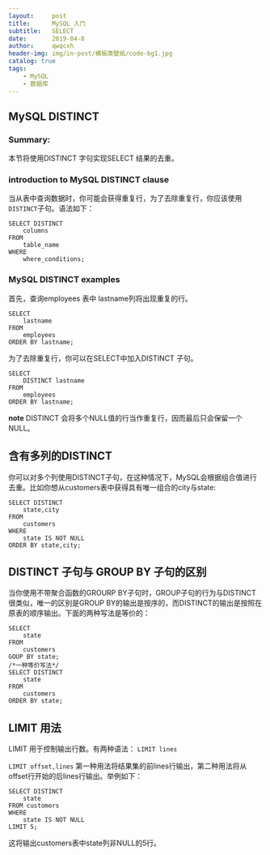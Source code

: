 ```yaml
---
layout:     post
title:      MySQL 入门
subtitle:   SELECT
date:       2019-04-8
author:     qwqcxh
header-img: img/in-post/模板类壁纸/code-bg1.jpg
catalog: true
tags:
    - MySQL
    - 数据库
---
```


## MySQL DISTINCT
### Summary:
本节将使用DISTINCT 字句实现SELECT 结果的去重。

### introduction to MySQL DISTINCT clause
当从表中查询数据时，你可能会获得重复行，为了去除重复行，你应该使用`DISTINCT`子句。语法如下：
```
SELECT DISTINCT
    columns
FROM 
    table_name
WHERE 
    where_conditions;
```

### MySQL DISTINCT examples
首先，查询employees 表中 lastname列将出现重复的行。
```
SELECT 
    lastname
FROM 
    employees
ORDER BY lastname;
```
为了去除重复行，你可以在SELECT中加入DISTINCT 子句。
```
SELECT 
    DISTINCT lastname
FROM 
    employees
ORDER BY lastname;
```
**note** DISTINCT 会将多个NULL值的行当作重复行，因而最后只会保留一个NULL。

## 含有多列的DISTINCT
你可以对多个列使用DISTINCT子句，在这种情况下，MySQL会根据组合值进行去重。比如你想从customers表中获得具有唯一组合的city与state:
```
SELECT DISTINCT
    state,city
FROM 
    customers
WHERE 
    state IS NOT NULL
ORDER BY state,city;
```

## DISTINCT 子句与 GROUP BY 子句的区别
当你使用不带聚合函数的GROURP BY子句时，GROUP子句的行为与DISTINCT很类似，唯一的区别是GROUP BY的输出是按序的，而DISTINCT的输出是按照在原表的顺序输出。下面的两种写法是等价的：
```
SELECT 
    state
FROM 
    customers
GOUP BY state;
/*一种等价写法*/
SELECT DISTINCT
    state
FROM 
    customers
ORDER BY state;
```

## LIMIT 用法
LIMIT 用于控制输出行数。有两种语法：
`LIMIT lines`

`LIMIT offset,lines`
第一种用法将结果集的前lines行输出，第二种用法将从offset行开始的后lines行输出。举例如下：
```
SELECT DISTINCT
    state
FROM customers
WHERE 
    state IS NOT NULL
LIMIT 5;
```
这将输出customers表中state列非NULL的5行。